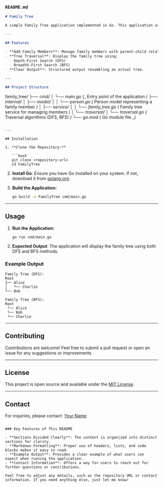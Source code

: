 ### `README.md`

```markdown
# Family Tree

A simple Family Tree application implemented in Go. This application uses basic tree traversal methods (DFS and BFS) to visualize relationships in a family structure.

---

## Features

- **Add Family Members**: Manage family members with parent-child relationships.
- **Tree Traversal**: Display the family tree using:
  - Depth-First Search (DFS)
  - Breadth-First Search (BFS)
- **Clear Output**: Structured output resembling an actual tree.

---

## Project Structure
```

family_tree/
├── cmd/
│ └── main.go (_ Entry point of the application _)
├── internal/
│ ├── model/
│ │ └── person.go (_ Person model representing a family member _)
│ ├── service/
│ │ └── family_tree.go (_ Family tree service for managing members _)
│ └── traversal/
│ └── traversal.go (_ Traversal algorithms (DFS, BFS) _)
└── go.mod (_ Go module file _)

````

---

## Installation

1. **Clone the Repository:**

   ```bash
   git clone <repository-url>
   cd FamilyTree
````

2. **Install Go**: Ensure you have Go installed on your system. If not, download it from [golang.org](https://golang.org/dl/).

3. **Build the Application:**

   ```bash
   go build -o FamilyTree cmd/main.go
   ```

---

## Usage

1. **Run the Application:**

   ```bash
   go run cmd/main.go
   ```

2. **Expected Output**: The application will display the family tree using both DFS and BFS methods.

### Example Output

```
Family Tree (DFS):
Root
├── Alice
│   └── Charlie
└── Bob

Family Tree (BFS):
Root
 └── Alice
 └── Bob
 └── Charlie
```

---

## Contributing

Contributions are welcome! Feel free to submit a pull request or open an issue for any suggestions or improvements.

---

## License

This project is open source and available under the [MIT License](LICENSE).

---

## Contact

For inquiries, please contact: [Your Name](mailto:your.email@example.com)

```

### Key Features of This README

- **Sections Divided Clearly**: The content is organized into distinct sections for clarity.
- **Markdown Formatting**: Proper use of headers, lists, and code blocks makes it easy to read.
- **Example Output**: Provides a clear example of what users can expect when running the application.
- **Contact Information**: Offers a way for users to reach out for further questions or contributions.

Feel free to adjust any details, such as the repository URL or contact information. If you need anything else, just let me know!
```
